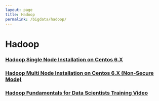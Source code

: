 ```yaml
---
layout: page
title: Hadoop
permalink: /bigdata/hadoop/
---
```


# Hadoop

### [Hadoop Single Node Installation on Centos 6.X](/bigdata/hadoop/single-node-installation-on-centos-6/)

### [Hadoop Multi Node Installation on Centos 6.X (Non-Secure Mode)](/bigdata/hadoop/multi-node-installation-on-centos-6-non-sucure-mode/)

### [Hadoop Fundamentals for Data Scientists Training Video](/bigdata/hadoop/video-course/)
